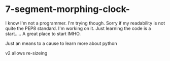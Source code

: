 7-segment-morphing-clock-
=========================

I know I'm not a programmer. I'm trying though. 
Sorry if my readability is not quite the PEP8 standard. I'm working on it.
Just learning the code is a start..... A great place to start IMHO.


Just an means to a cause to learn more about python

v2 allows re-sizeing


